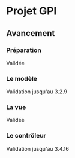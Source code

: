 Projet GPI
===============

Avancement
-----------

### Préparation

Validée

### Le modèle

Validation jusqu'au 3.2.9

### La vue

Validée

### Le contrôleur

Validation jusqu'au 3.4.16
